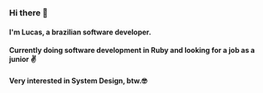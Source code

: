 ### Hi there 👋

#### I'm Lucas, a brazilian software developer.
#### Currently doing software development in Ruby and looking for a job as a junior ✌️
#### Very interested in System Design, btw.🤓
